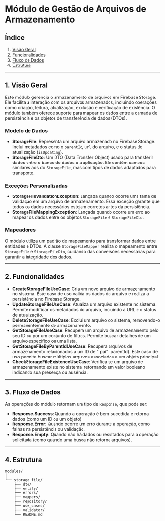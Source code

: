 # Módulo de Gestão de Arquivos de Armazenamento

## Índice

1. [Visão Geral](#1-visão-geral)
2. [Funcionalidades](#2-funcionalidades)
3. [Fluxo de Dados](#3-fluxo-de-dados)
4. [Estrutura](#4-estrutura)

---

## 1. **Visão Geral**

Este módulo gerencia o armazenamento de arquivos em Firebase Storage. Ele facilita a interação com
os arquivos armazenados, incluindo operações como criação, leitura, atualização, exclusão e
verificação de existência. O módulo também oferece suporte para mapear os dados entre a camada de
persistência e os objetos de transferência de dados (DTOs).

### Modelo de Dados

- **StorageFile**: Representa um arquivo armazenado no Firebase Storage. Inclui metadados como o
  `parentId`, `url` do arquivo, e o status de atualização (`isUpdating`).
- **StorageFileDto**: Um DTO (Data Transfer Object) usado para transferir dados entre o banco de
  dados e a aplicação. Ele contém campos similares aos do `StorageFile`, mas com tipos de dados
  adaptados para transporte.

### Exceções Personalizadas

- **StorageFileValidationException**: Lançada quando ocorre uma falha de validação em um arquivo de
  armazenamento. Essa exceção garante que todos os dados necessários estejam corretos antes da
  persistência.
- **StorageFileMappingException**: Lançada quando ocorre um erro ao mapear os dados entre os objetos
  `StorageFile` e `StorageFileDto`.

### Mapeadores

O módulo utiliza um padrão de mapeamento para transformar dados entre entidades e DTOs. A classe
`StorageFileMapper` realiza o mapeamento entre `StorageFile` e `StorageFileDto`, cuidando das
conversões necessárias para garantir a integridade dos dados.

---

## 2. **Funcionalidades**

- **CreateStorageFileUseCase**: Cria um novo arquivo de armazenamento no sistema. Este caso de uso
  valida os dados do arquivo e realiza a persistência no Firebase Storage.
- **UpdateStorageFileUseCase**: Atualiza um arquivo existente no sistema. Permite modificar os
  metadados do arquivo, incluindo a URL e o status de atualização.
- **DeleteStorageFileUseCase**: Exclui um arquivo do sistema, removendo-o permanentemente do
  armazenamento.
- **GetStorageFileUseCase**: Recupera um arquivo de armazenamento pelo seu ID ou por um conjunto de
  filtros. Permite buscar detalhes de um arquivo específico ou uma lista.
- **GetStorageFileByParentIdUseCase**: Recupera arquivos de armazenamento relacionados a um ID de "
  pai" (parentId). Este caso de uso permite buscar múltiplos arquivos associados a um objeto
  principal.
- **CheckStorageFileExistenceUseCase**: Verifica se um arquivo de armazenamento existe no sistema,
  retornando um valor booleano indicando sua presença ou ausência.

---

## 3. **Fluxo de Dados**

As operações do módulo retornam um tipo de `Response`, que pode ser:

- **Response.Success<T>**: Quando a operação é bem-sucedida e retorna dados (como um ID ou um
  objeto).
- **Response.Error**: Quando ocorre um erro durante a operação, como falhas na persistência ou
  validação.
- **Response.Empty**: Quando não há dados ou resultados para a operação solicitada (como quando uma
  busca não retorna arquivos).

---

## 4. **Estrutura**

```text
modules/
│
└── storage_file/
    ├── dto/
    ├── entity/
    ├── errors/
    ├── mappers/
    ├── repository/
    ├── use_cases/
    ├── validator/
    └── README.md